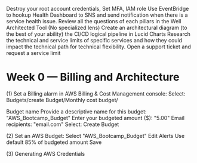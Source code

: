 




Destroy your root account credentials, Set MFA, IAM role
Use EventBridge to hookup Health Dashboard to SNS and send notification when there is a service health issue.
Review all the questions of each pillars in the Well Architected Tool (No specialized lens)
Create an architectural diagram (to the best of your ability) the CI/CD logical pipeline in Lucid Charts
Research the technical and service limits of specific services and how they could impact the technical path for technical flexibility. 
Open a support ticket and request a service limit

# Week 0 — Billing and Architecture
(1)  Set a Billing alarm in AWS Billing & Cost Management console:
Select: Budgets/create Budget/Monthly cost budget/

Budget name
Provide a descriptive name for this budget:
"AWS_Bootcamp_Budget"
 Enter your budgeted amount ($):
"5.00"
Email recipients:
"email.com"
Select: Create Budget

(2) Set an AWS Budget:
Select "AWS_Bootcamp_Budget"
Edit Alerts
Use default 85% of budgeted amount
Save

(3) Generating AWS Credentials
